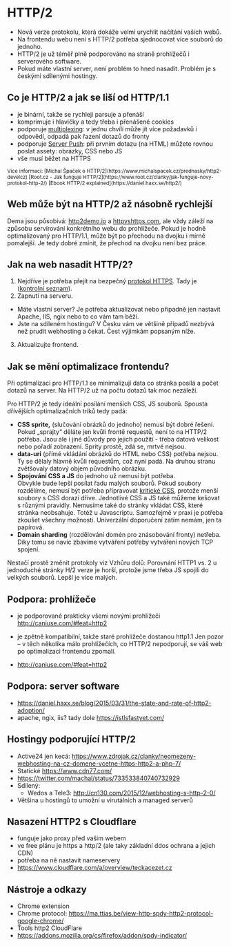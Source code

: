 # HTTP/2

- Nová verze protokolu, která dokáže velmi urychlit načítání vašich webů.
- Na frontendu webu není s HTTP/2 potřeba sjednocovat více souborů do jednoho.
- HTTP/2 je už téměř plně podporováno na straně prohlížečů i serverového software.
- Pokud máte vlastní server, není problém to hned nasadit. Problém je s českými sdílenými hostingy.


## Co je HTTP/2 a jak se liší od HTTP/1.1

- je binární, takže se rychleji parsuje a přenáší
- komprimuje i hlavičky a tedy třeba i přenášené cookies
- podporuje [multiplexing](https://http2.github.io/faq/#why-is-http2-multiplexed): v jednu chvílí může jít více požadavků i odpovědí, odpadá pak řazení dotazů do fronty
- podporuje [Server Push](https://http2.github.io/faq/#whats-the-benefit-of-server-push): při prvním dotazu (na HTML) můžete rovnou poslat assety: obrázky, CSS nebo JS
- vše musí běžet na HTTPS

<small markdown="1">
Více informací:  
[Michal Špaček o HTTP/2](https://www.michalspacek.cz/prednasky/http2-develcz)
[Root.cz - Jak funguje HTTP/2](https://www.root.cz/clanky/jak-funguje-novy-protokol-http-2/)
[Ebook HTTP/2 explained](https://daniel.haxx.se/http2/)
</small>


## Web může být na HTTP/2 až násobně rychlejší

Dema jsou působivá: [http2demo.io](http://www.http2demo.io/) a [httpvshttps.com](https://www.httpvshttps.com/), ale vždy záleží na způsobu servírování konkrétního webu do prohlížeče. Pokud je hodně optimalizovaný pro HTTP/1.1, může být po přechodu na dvojku i mírně pomalejší. Je tedy dobré zmínit, že přechod na dvojku není bez práce.



## Jak na web nasadit HTTP/2?

1. Nejdříve je potřeba přejít na bezpečný [protokol HTTPS](http://jecas.cz/https). Tady je ([kontrolní seznam](https://jakdelatseo.cz/checklist-pro-prechod-z-http-na-https/)).
2. Zapnutí na serveru.
  - Máte vlastní server? Je potřeba aktualizovat nebo případně jen nastavit Apache, IIS, ngix nebo to co vám tam běží. 
  - Jste na sdíleném hostingu? V Česku vám ve většině případů nezbývá než prudit webhosting a čekat. Čest výjimkám popsaným níže.
3. Aktualizujte frontend. 



## Jak se mění optimalizace frontendu?

Při optimalizaci pro HTTP/1.1 se minimalizují data co stránka posílá a počet dotazů na server. Na HTTP/2 už na počtu dotazů tak moc nezáleží.

Pro HTTP/2 je tedy ideální posílání menších CSS, JS souborů. Spousta dřívějších optimalizačních triků tedy padá:

- **CSS sprite,** (slučování obrázků do jednoho) nemusí být dobré řešení.  
  Pokud „sprajty“ děláte jen kvůli frontě requestů, není to na HTTP/2 potřeba. Jsou ale i jiné důvody pro jejich použití - třeba datová velikost nebo pořadí zobrazení. Sprity prostě, zdá se, mrtvé nejsou.
- **data-uri** (přímé vkládání obrázků do HTML nebo CSS) potřeba nejsou. 
  Ty se dělaly hlavně kvůli requestům, což nyní padá. Na druhou stranu zvětšovaly datový objem původního obrázku. 
- **Spojování CSS a JS** do jednoho už nemusí být potřeba.  
  Obvykle bude lepší posílat řadu malých souborů. Pokud soubory rozdělíme, nemusí být potřeba připravovat [kritické CSS](http://www.vzhurudolu.cz/blog/35-critical-css), protože menší soubory s CSS dorazí dříve. Jednotlivé CSS a JS také můžeme kešovat s různými pravidly. Nemusíme také do stránky vkládat CSS, které stránka neobsahuje. Totéž u Javascriptu. Samozřejmě v praxi je potřeba zkoušet všechny možnosti. Univerzální doporučení zatím nemám, jen ta papírová.
- **Domain sharding** (rozdělování domén pro znásobování fronty) netřeba.  
  Díky tomu se navíc zbavíme vytváření potřeby vytváření nových TCP spojení.

Nestačí prostě změnit protokoly
viz Vzhůru dolů: Porovnání HTTP1 vs. 2 u jednoduché stránky
H/2 verze je horší, protože jsme třeba JS spojili do velkých souborů. Lepší je více malých.

## Podpora: prohlížeče

- je podporované prakticky všemi novými prohlížeči http://caniuse.com/#feat=http2
- je zpětně kompatibilní, takže staré prohlížeče dostanou http1.1
Jen pozor – v těch několika málo prohlížečích, co HTTP/2 nepodporují, se váš web po optimalizaci frontendu zpomalí.

- http://caniuse.com/#feat=http2

## Podpora: server software

- https://daniel.haxx.se/blog/2015/03/31/the-state-and-rate-of-http2-adoption/
- apache, ngix, iis? tady dole https://istlsfastyet.com/

## Hostingy podporující HTTP/2

- Active24 jen kecá: https://www.zdrojak.cz/clanky/neomezeny-webhosting-na-cz-domene-vcetne-https-http2-a-php-7/
- Statické https://www.cdn77.com/
- https://twitter.com/machal/status/733533840740732929
- Sdílený:
    - Wedos a Tele3: http://cn130.com/2015/12/webhosting-s-http-2-0/
- Většina u hostingů to umožní u virutálních a managed serverů

## Nasazení HTTP2 s Cloudflare

- funguje jako proxy před vašim webem
- ve free plánu je https a http/2 (ale taky základní ddos ochrana a jejich CDN)
- potřeba na ně nastavit nameservery
- https://www.cloudflare.com/a/overview/teckacezet.cz

## Nástroje a odkazy

- Chrome extension
- Chrome protocol: https://ma.ttias.be/view-http-spdy-http2-protocol-google-chrome/
- Tools http2 CloudFlare
- https://addons.mozilla.org/cs/firefox/addon/spdy-indicator/
